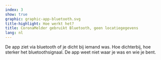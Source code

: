 ```yaml
---
index: 3
show: true
graphic: graphic-app-bluetooth.svg
title-highlight: Hoe werkt het?
title: CoronaMelder gebruikt Bluetooth, geen locatiegegevens
lang: nl
---
```


De app ziet via bluetooth of je dicht bij iemand was. Hoe dichterbij, hoe sterker het bluetoothsignaal. De app weet niet waar je was en wie je bent.
